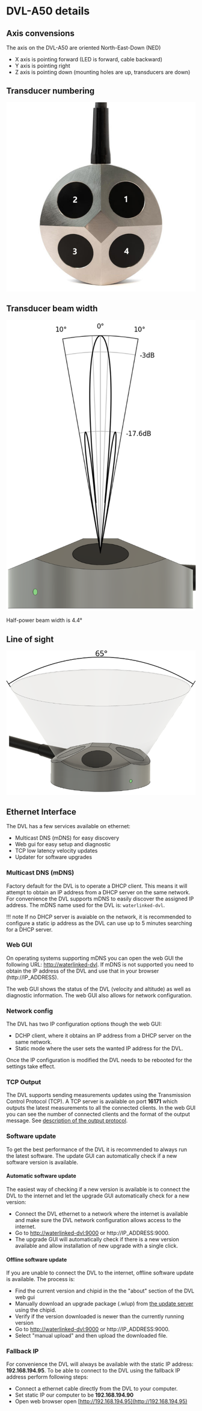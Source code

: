 # DVL-A50 details

## Axis convensions

The axis on the DVL-A50 are oriented North-East-Down (NED)

* X axis is pointing forward (LED is forward, cable backward)
* Y axis is pointing right
* Z axis is pointing down (mounting holes are up, transducers are down)


## Transducer numbering

![dvl_a50_transducer_numbering](../img/dvl_transducer_numbering.jpg)


## Transducer beam width

![dvl_a50_transducer_beam](../img/dvl_transducer_directivity.svg)

Half-power beam width is 4.4°


## Line of sight

![dvl_a50_transducer_line_of_sight](../img/dvl_line_of_sight.svg)


## Ethernet Interface

The DVL has a few services available on ethernet:

* Multicast DNS (mDNS) for easy discovery
* Web gui for easy setup and diagnostic
* TCP low latency velocity updates
* Updater for software upgrades

### Multicast DNS (mDNS)

Factory default for the DVL is to operate a DHCP client. This means it will attempt to obtain an IP address from a DHCP server on the same network.
For convenience the DVL supports mDNS to easily discover the assigned IP address.
The mDNS name used for the DVL is: `waterlinked-dvl`.

!!! note
    If no DHCP server is avaiable on the network, it is recommended to configure a static ip address as the DVL can use up to 5 minutes searching for a DHCP server.

### Web GUI

On operating systems supporting mDNS you can open the web GUI the following URL: [http://waterlinked-dvl](http://waterlinked-dvl).
If mDNS is not supported you need to obtain the IP address of the DVL and use that in your browser (http://IP_ADDRESS).

The web GUI shows the status of the DVL (velocity and altitude) as well as diagnostic information.
The web GUI also allows for network configuration.

### Network config

The DVL has two IP configuration options though the web GUI:

* DCHP client, where it obtains an IP address from a DHCP server on the same network.
* Static mode where the user sets the wanted IP address for the DVL.

Once the IP configuration is modified the DVL needs to be rebooted for the settings take effect.

### TCP Output

The DVL supports sending measurements updates using the Transmission Control Protocol (TCP). A TCP server is available on port **16171** which outputs the latest measurements to all the connected clients. In the web GUI you can see the number of connected clients and the format of the output message. See [description of the output protocol](./dvl-protocol.md).

### Software update

To get the best performance of the DVL it is recommended to always run the latest software. The update GUI can automatically check if a new software version is available.

#### Automatic software update

The easiest way of checking if a new version is available is to connect the DVL to the internet and let the upgrade GUI automatically check for a new version:

* Connect the DVL ethernet to a network where the internet is available and make sure the DVL network configuration allows access to the internet.
* Go to [http://waterlinked-dvl:9000](http://waterlinked-dvl:9000) or http://IP_ADDRESS:9000.
* The upgrade GUI will automatically check if there is a new version available and allow installation of new upgrade with a single click.

#### Offline software update

If you are unable to connect the DVL to the internet, offline software update is available. The process is:

* Find the current version and chipid in the the "about" section of the DVL web gui
* Manually download an upgrade package (.wlup) from [the update server](https://update.waterlinked.com) using the chipid.
* Verify if the version downloaded is newer than the currently running version
* Go to [http://waterlinked-dvl:9000](http://waterlinked-dvl:9000) or http://IP_ADDRESS:9000.
* Select "manual upload" and then upload the downloaded file.

### Fallback IP

For convenience the DVL will always be available with the static IP address: **192.168.194.95**.
To be able to connect to the DVL using the fallback IP address perform following steps:

* Connect a ethernet cable directly from the DVL to your computer.
* Set static IP our computer to be **192.168.194.90**
* Open web browser open [http://192.168.194.95](http://192.168.194.95)
